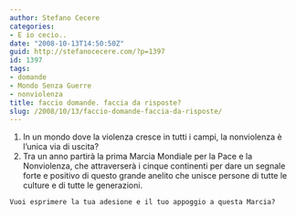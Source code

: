 ```yaml
---
author: Stefano Cecere
categories:
- E io cecio..
date: "2008-10-13T14:50:50Z"
guid: http://stefanocecere.com/?p=1397
id: 1397
tags:
- domande
- Mondo Senza Guerre
- nonviolenza
title: faccio domande. faccia da risposte?
slug: /2008/10/13/faccio-domande-faccia-da-risposte/
---
```


1. In un mondo dove la violenza cresce in tutti i campi, la nonviolenza è l&#8217;unica via di uscita?
  2. Tra un anno partirà la prima Marcia Mondiale per la Pace e la Nonviolenza, che attraverserà i cinque continenti per dare un segnale forte e positivo di questo grande anelito che unisce persone di tutte le culture e di tutte le generazioni.
  
    Vuoi esprimere la tua adesione e il tuo appoggio a questa Marcia?